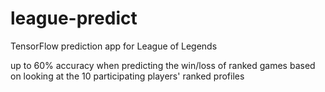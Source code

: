 # league-predict

TensorFlow prediction app for League of Legends

up to 60% accuracy when predicting the win/loss of ranked games based on looking at the 10 participating players' ranked profiles

